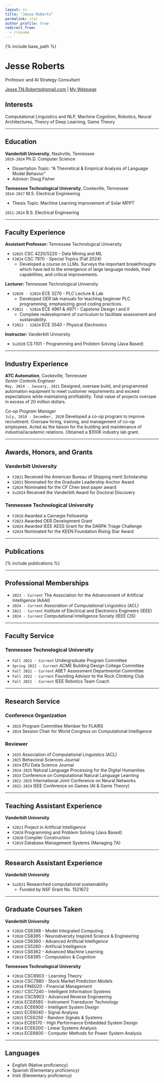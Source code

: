 ```yaml
---
layout: cv
title: "Jesse Roberts"
permalink: /cv/
author_profile: true
redirect_from:
  - /resume
---
```


<!--
<object data="{{ site.url }}/files/CV.pdf" width="1000" height="1000" type='application/pdf'/> -->
{% include base_path %} 

# Jesse Roberts

Professor and AI Strategy Consultant

<div id="webaddress">
<a href="Jesse.TN.Roberts@gmail.com">Jesse.TN.Roberts@gmail.com</a>
| <a href="https://JesseTNRoberts.com">My Webpage</a>
</div>


## Interests
Computational Linguistics and NLP, Machine Cognition, Robotics, Neural Architectures, Theory of Deep Learning, Game Theory

---

## Education
**Vanderbilt University**, Nashville, Tennessee  
`2019-2024` Ph.D. Computer Science  

- Dissertation Topic: “A Theoretical & Empirical Analysis of Language Model Behavior”
- Advisor: Doug Fisher

**Tennessee Technological University**, Cookeville, Tennessee  
`2014-2017` M.S. Electrical Engineering 

- Thesis Topic: Machine Learning Improvement of Solar MPPT

`2011-2014` B.S. Electrical Engineering   

---

## Faculty Experience


**Assistant Professor:** Tennessee Technological University  
- `S2025` CSC 4220/5220 - Data Mining and ML 
- `F2024` CSC 7970 - Special Topics (Fall 2024)  
  - Developed a course on LLMs. Surveys the important breakthroughs which have led to the emergence of large language models, their capabilities, and critical improvements.

**Lecturer:** Tennessee Technological University  
- `S2020 - S2024` ECE 3270 - PLC Lecture & Lab   
  - Developed OER lab manuals for teaching beginner PLC programming, emphasizing good coding practices. 
- `F2021 - S2024` ECE 4961 & 4971 - Capstone Design I and II  
  - Complete redevelopment of curriculum to facilitate assessment and sustainability.
- `F2023 - S2024` ECE 3540 - Physical Electronics 

**Instructor:** Vanderbilt University  
- `Su2020` CS 1101 - Programming and Problem Solving (Java Based) 

---

## Industry Experience
**ATC Automation**, Cookeville, Tennessee  
*Senior Controls Engineer*  
`May, 2014 - January, 2021` Designed, oversaw build, and programmed automation equipment to meet customer requirements and exceed expectations while maintaining profitability. Total value of projects oversaw in excess of 20 million dollars.

*Co-op Program Manager*  
`July, 2018 - December, 2020` Developed a co-op program to improve recruitment. Oversaw hiring, training, and management of co-op employees. Acted as the liaison for the building and maintenance of industrial/academic relations. Obtained a $100K industry lab grant.

---

## Awards, Honors, and Grants
### Vanderbilt University

- `F2021` Received the American Bureau of Shipping merit Scholarship 
- `S2021` Nominated for the Graduate Leadership Anchor Award 
- `S2024` Nominated for the CF Chen best paper award 
- `Su2024` Received the Vanderbilt Award for Doctoral Discovery 
    
### Tennessee Technological University
- `F2018` Awarded a Carnegie Fellowship 
- `F2023` Awarded OER Development Grant 
- `S2024` Awarded IEEE AESS Grant for the DARPA Triage Challenge 
- `S2024` Nominated for the KEEN Foundation Rising Star Award 

---

## Publications

{% include publications %}

<!--
(Under Review at IJCAI) Rentschler, Micah, and Jesse Roberts. "RL+ Transformer= A General-Purpose Problem Solver." arXiv preprint arXiv:2501.14176 (2025).

(Under Review at ACL) J. Roberts, Moore, & Fisher, D.(2024). "Do Large Language Models Learn Human-Like Strategic Preferences?".

(Under Review at CogSci) Moore*, K., Roberts*, J., Pham, T., & Fisher, D. (2024). Reasoning Beyond Bias: A Study on Counterfactual Prompting and Chain of Thought Reasoning. arXiv preprint arXiv:2408.08651.

Hossain, S. M., Amani Altarawneh, and Jesse Roberts. "Leveraging Large Language Models and Machine Learning for Smart Contract Vulnerability Detection." IEEE Annual Computing and Communication Workshop and Conference (2025).

Ray Umphrey*, Jesse Roberts*, and Lindsey Roberts. 2024. Investigating Expert-in-the-Loop LLM Discourse Patterns for Ancient Intertextual Analysis. In Proceedings of the 4th International Conference on Natural Language Processing for Digital Humanities, pages 31–40, Miami, USA. 

Roberts, Jesse, Lindsey Roberts, and Alice Reed. "Supporting the Digital Autonomy of Elders Through LLM Assistance." Proceedings of the AAAI Symposium Series. Vol. 4. No. 1. 2024.

Jesse Roberts, KyleMoore, et al. 2024. Large Language Model Recall Uncertainty is Modulated by the Fan Effect. In Proceedings of the 28th Conference on Computational Natural Language Learning, pages 303–313, Miami, FL, USA. 

Kyle Moore*, Jesse Roberts*, et al. 2024. The Base-Rate Effect on LLM Benchmark Performance: Disambiguating Test-Taking Strategies from Benchmark Performance. In Findings of the Association for Computational Linguistics: EMNLP 2024, pages 2283–2288, Miami, Florida, USA. 

(Invited Contribution) D. Fisher, K. Moore, J. Roberts, "Theory of Formal Languages, Automata, and Computation", (2024) [Theory of Formal Languages, Automata, and Computation](https://en.wikibooks.org/wiki/Theory_of_Formal_Languages,_Automata,_and_Computation) 

J. Roberts, 2024. "How Powerful are Decoder-Only Transformer Neural Models?". 2024 International Joint Conference on Neural Networks (IJCNN) 

Roberts, Jesse. "Do Large Language Models Learn to Human-Like Learn?". Proceedings of the AAAI Symposium Series. Vol. 3. No. 1. 2024. 

Roberts, J., Moore, K., Wilenzick, D., & Fisher, D. (2024, March). Using Artificial Populations to Study Psychological Phenomena in Neural Models. In Proceedings of the AAAI Conference on Artificial Intelligence (Vol. 38, No. 17, pp. 18906-18914).

J. Roberts, "Finding an Equilibrium in the Traveler’s Dilemma with Fuzzy Weak Domination," IEEE International Conference on Games 2021. **Nominated best paper**

J. Roberts and D. Fisher, "pReview: The Artificially Intelligent Conference Reviewer," IEEE International Conference on Machine Learning Applications 2020.

J. Roberts and D. Fisher, "Extending the Philosophy of Computational Criticism," International Conference on Computational Creativity 2020.

J. Roberts and D. Talbert, "Biologically Extending the Gen 2 ANN Model." The Thirty-Second International FLAIRS Conference. 2019. 

J. Roberts and I. Bhattacharya, "Improving Any Arbitrary MPPT Hill Climber with ANN Estimations," 2017 IEEE 44th Photovoltaic Specialist Conference (PVSC), Washington, DC, 2017, pp. 3083-3087.

J. Roberts and I. Bhattacharya, "MNFIS and other soft computing based MPPT techniques: A comparative analysis," 2016 IEEE 43rd Photovoltaic Specialists Conference (PVSC), Portland, OR, 2016, pp. 3247-3251.

J. Roberts, "MNFIS+; or, a Better Hybrid Heuristic Maximum Power Point Tracker," Thesis. Tennessee Technological University, 2017.
-->
---

## Professional Memberships

- `2023 - Current` The Association for the Advancement of Artificial Intelligence (AAAI) 
- `2024 - Current` Association of Computational Linguistics (ACL) 
- `2021 - Current` Institute of Electrical and Electronics Engineers (IEEE)
- `2024 - Current` Computational Intelligence Society (IEEE CIS) 

---

## Faculty Service
### Tennessee Technological University
- `Fall 2021 - Current`   Undergraduate Program Committee 
- `Spring 2022 - Current` ACME Building Design College Committee 
- `Fall 2021 - Current`   ABET Assessment Departmental Committee 
- `Fall 2022 - Current`   Founding Advisor to the Rock Climbing Club 
- `Fall 2021 - Current`   IEEE Robotics Team Coach 

---

## Research Service

### Conference Organization
- `2025` Program Committee Member for FLAIRS 
- `2024` Session Chair for World Congress on Computational Intelligence 

### Reviewer
- `2025` Association of Computational Linguistics (ACL) 
- `2025` Behavioral Sciences Journal 
- `2024` EPJ Data Science Journal 
- `2024-2025` Natural Language Processing for the Digital Humanities 
- `2024` Conference on Computational Natural Language Learning 
- `2022-2025` International Joint Conference on Neural Networks
- `2022-2024` IEEE Conference on Games (AI & Game Theory)

---


## Teaching Assistant Experience

**Vanderbilt University**
- `S2021` Project in Artificial Intelligence 
- `F2020` Programming and Problem Solving (Java Based) 
- `S2020` Compiler Construction 
- `F2019` Database Management Systems (Managing TA) 
---

## Research Assistant Experience

**Vanderbilt University**
- `Su2021` Researched computational sustainability 
  - Funded by NSF Grant No. 1521672


---

## Graduate Courses Taken

**Vanderbilt University**
- `F2020` CS6388 - Model Integrated Computing
- `F2020` CS8395 - Neurodiversity Inspired Science & Engineering
- `S2020` CS6360 - Advanced Artificial Intelligence 
- `S2020` CS5260 - Artificial Intelligence
- `F2019` CS6362 - Advanced Machine Learning
- `F2019` CS8395 - Computation & Cognition

**Tennessee Technological University**
- `F2018` CSC6903 - Learning Theory
- `S2018` CSC7980 - Stock Market Prediction Models 
- `S2018` FIN6020 - Financial Management 
- `F2017` CSC7240 - Intelligent Information Systems
- `F2016` CSC6903 - Advanced Reverse Engineering
- `F2016` ECE6580 - Instrument Transducer Technology
- `F2015` ECE6900 - Intelligent System Design
- `S2015` ECE6040 - Signal Analysis 
- `S2015` ECE6250 - Random Signals & Systems 
- `F2014` ECE6170 - High Performance Embedded System Design
- `F2014` ECE6200 - Linear Systems Analysis
- `F2014` ECE6600 - Computer Methods for Power System Analysis


---
## Languages
- English (Native proficiency)
- Spanish (Elementary proficiency)
- Irish (Elementary proficiency)
